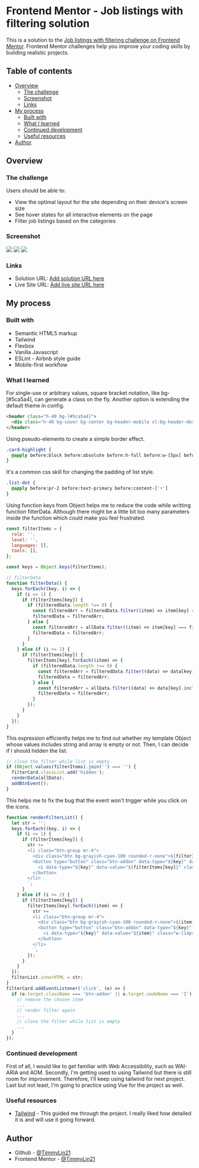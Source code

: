 # Frontend Mentor - Job listings with filtering solution

This is a solution to the [Job listings with filtering challenge on Frontend Mentor](https://www.frontendmentor.io/challenges/job-listings-with-filtering-ivstIPCt). Frontend Mentor challenges help you improve your coding skills by building realistic projects. 

## Table of contents

- [Overview](#overview)
  - [The challenge](#the-challenge)
  - [Screenshot](#screenshot)
  - [Links](#links)
- [My process](#my-process)
  - [Built with](#built-with)
  - [What I learned](#what-i-learned)
  - [Continued development](#continued-development)
  - [Useful resources](#useful-resources)
- [Author](#author)

## Overview

### The challenge

Users should be able to:

- View the optimal layout for the site depending on their device's screen size
- See hover states for all interactive elements on the page
- Filter job listings based on the categories

### Screenshot

![](./images/screenshot-mobile.png)
![](./images/screenshot-desktopWithFilter.png)
![](./images/screenshot-mobileWithFilter.png)

### Links

- Solution URL: [Add solution URL here](https://your-solution-url.com)
- Live Site URL: [Add live site URL here](https://your-live-site-url.com)

## My process

### Built with

- Semantic HTML5 markup
- Tailwind
- Flexbox
- Vanilla Javascript
- ESLint - Airbnb style guide
- Mobile-first workflow

### What I learned
For single-use or arbitrary values, square bracket notation, like bg-[#5ca5a4], can generate a class on the fly. Another option is extending the default theme in config. 
```html
<header class="h-40 bg-[#5ca5a4]">
  <div class="h-40 bg-cover bg-center bg-header-mobile xl:bg-header-desktop"></div>
</header>
```
Using pseudo-elements to create a simple border effect.
```css
.card-highlight {
  @apply before:block before:absolute before:h-full before:w-[5px] before:bg-primary before:rounded-l-[5px]
}
```
It's a common css skill for changing the padding of list style.
```css
.list-dot {
  @apply before:pr-2 before:text-primary before:content-['•']
}
```
Using function keys from Object helps me to reduce the code while writting function filterData. Although there might be a little bit too many parameters inside the function which could make you feel frustrated. 
```js
const filterItems = {
  role: '',
  level: '',
  languages: [],
  tools: [],
};

const keys = Object.keys(filterItems);

// filterData
function filterData() {
  keys.forEach((key, i) => {
    if (i <= 1) {
      if (filterItems[key]) {
        if (filteredData.length !== 0) {
          const filteredArr = filteredData.filter((item) => item[key] === filterItems[key]);
          filteredData = filteredArr;
        } else {
          const filteredArr = allData.filter((item) => item[key] === filterItems[key]);
          filteredData = filteredArr;
        }
      }
    } else if (i >= 2) {
      if (filterItems[key]) {
        filterItems[key].forEach((item) => {
          if (filteredData.length !== 0) {
            const filteredArr = filteredData.filter((data) => data[key].includes(item));
            filteredData = filteredArr;
          } else {
            const filteredArr = allData.filter((data) => data[key].includes(item));
            filteredData = filteredArr;
          }
        });
      }
    }
  });
}
```
This expression efficiently helps me to find out whether my template Object whose values includes string and array is empty or not. Then, I can decide if I should hidden the list.
```js
// close the filter while list is empty
if (Object.values(filterItems).join('') === '') {
  filterCard.classList.add('hidden');
  renderData(allData);
  addBtnEvent();
}
```
This helps me to fix the bug that the event won't trigger while you click on the icons.
```js
function renderFilterList() {
  let str = '';
  keys.forEach((key, i) => {
    if (i <= 1) {
      if (filterItems[key]) {
        str += `
        <li class="btn-group mr-4">
          <div class="btn bg-grayish-cyan-100 rounded-r-none">${filterItems[key]}</div>
          <button type="button" class="btn-addon" data-type="${key}" data-value="${filterItems[key]}">
            <i data-type="${key}" data-value="${filterItems[key]}" class="w-[14px] h-[14px] bg-remove-icon"></i>  
          </button>
        </li>
        `;
      }
    } else if (i >= 2) {
      if (filterItems[key]) {
        filterItems[key].forEach((item) => {
          str += `
          <li class="btn-group mr-4">
            <div class="btn bg-grayish-cyan-100 rounded-r-none">${item}</div>
            <button type="button" class="btn-addon" data-type="${key}" data-value="${item}">
              <i data-type="${key}" data-value="${item}" class="w-[14px] h-[14px] bg-remove-icon"></i>
            </button>
          </li>
          `;
        });
      }
    }
  });
  filterList.innerHTML = str;
}
filterCard.addEventListener('click', (e) => {
  if (e.target.className === 'btn-addon' || e.target.nodeName === 'I') {
    // remove the chosen item
    ...
    // render filter again
    ...
    // close the filter while list is empty
    ...
  }
});
```

### Continued development

First of all, I would like to get familiar with Web Accessibility, such as WAI-ARIA and AOM. Secondly, I'm getting used to using Tailwind but there is still room for improvement. Therefore, I'll keep using tailwind for next project. Last but not least, I'm going to practice using Vue for the project as well.    

### Useful resources

- [Tailwind](https://tailwindcss.com/) - This guided me through the project. I really liked how detailed it is and will use it going forward.

## Author

- Github - [@TimmyLin21](https://github.com/TimmyLin21)
- Frontend Mentor - [@TimmyLin21](https://www.frontendmentor.io/profile/TimmyLin21)


